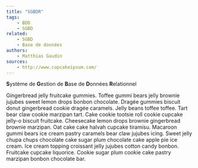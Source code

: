 ```yaml
---
title: "SGBDR"
tags:
    - BDD
    - SGBD
related:
    - SGBD
    - Base de données
authors:
    - Matthias Gaudin
sources:
    - http://www.cupcakeipsum.com/
---
```


**S**ystème de **G**estion de **B**ase de **D**onnées **R**elationnel

Gingerbread jelly fruitcake gummies. Toffee gummi bears jelly brownie jujubes sweet lemon drops bonbon chocolate. Dragée gummies biscuit donut gingerbread cookie dragée caramels. Jelly beans toffee toffee. Tart bear claw cookie marzipan tart. Cake cookie tootsie roll cookie cupcake jelly-o biscuit fruitcake. Cheesecake lemon drops brownie gingerbread brownie marzipan. Oat cake cake halvah cupcake tiramisu. Macaroon gummi bears ice cream pastry caramels bear claw jujubes icing. Sweet jelly chupa chups chocolate cake sugar plum chocolate cake apple pie ice cream. Ice cream topping croissant jelly jujubes cotton candy bonbon. Fruitcake cupcake liquorice. Cookie sugar plum cookie cake pastry marzipan bonbon chocolate bar.